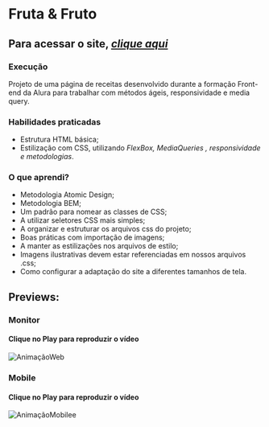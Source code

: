 # **Fruta & Fruto**

## **Para acessar o site, [*clique aqui*](https://thedevnicolas.github.io/projeto-arquitetura-css-responsivo/)**

### Execução
Projeto de uma página de receitas desenvolvido durante a formação Front-end da Alura para trabalhar com métodos ágeis, responsividade e media query.

### **Habilidades praticadas** 
- Estrutura HTML básica;
- Estilização com CSS, utilizando *FlexBox, MediaQueries , responsividade e metodologias*.

### **O que aprendi?**
- Metodologia Atomic Design;
- Metodologia BEM;
- Um padrão para nomear as classes de CSS;
- A utilizar seletores CSS mais simples;
- A organizar e estruturar os arquivos css do projeto;
- Boas práticas com importação de imagens;
- A manter as estilizações nos arquivos de estilo;
- Imagens ilustrativas devem estar referenciadas em nossos arquivos .css;
- Como configurar a adaptação do site a diferentes tamanhos de tela.

## **Previews**:

### **Monitor**
#### **Clique no Play para reproduzir o vídeo**

![AnimaçãoWeb](https://user-images.githubusercontent.com/110689312/192534414-04932329-6ad9-44f8-8490-74eb6d7d6302.gif)

### **Mobile**
#### **Clique no Play para reproduzir o vídeo**

![AnimaçãoMobilee](https://user-images.githubusercontent.com/110689312/192535982-478f4140-d9a5-4550-806c-b4d0f1194f77.gif)
